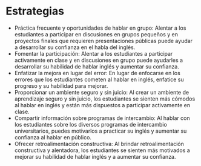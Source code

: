 # Estrategias
- Práctica frecuente y oportunidades de hablar en grupo: Alentar a los estudiantes a participar en discusiones en grupos pequeños y en proyectos finales que requieren presentaciones públicas puede ayudar a desarrollar su confianza en el habla del inglés.
- Fomentar la participación: Alentar a los estudiantes a participar activamente en clase y en discusiones en grupo puede ayudarles a desarrollar su habilidad de hablar inglés y aumentar su confianza.
- Enfatizar la mejora en lugar del error: En lugar de enfocarse en los errores que los estudiantes cometen al hablar en inglés, enfatice su progreso y su habilidad para mejorar.
- Proporcionar un ambiente seguro y sin juicio: Al crear un ambiente de aprendizaje seguro y sin juicio, los estudiantes se sienten más cómodos al hablar en inglés y están más dispuestos a participar activamente en clase.
- Compartir información sobre programas de intercambio: Al hablar con los estudiantes sobre los diversos programas de intercambio universitarios, puedes motivarlos a practicar su inglés y aumentar su confianza al hablar en público.
- Ofrecer retroalimentación constructiva: Al brindar retroalimentación constructiva y alentadora, los estudiantes se sienten más motivados a mejorar su habilidad de hablar inglés y a aumentar su confianza.